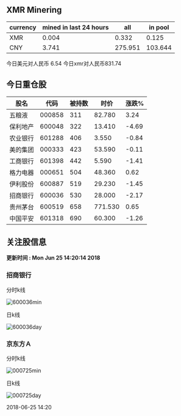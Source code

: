 ## XMR Minering

|currency|mined in last 24 hours|all|in pool|
|---|---|---|---|
|XMR|0.004|0.332|0.125|
|CNY|3.741|275.951|103.644|

今日美元对人民币 6.54	今日xmr对人民币831.74


## 今日重仓股 

|股名|代码|被持数|时价|涨跌%|
|---|---|---|---|---|
|五粮液|000858|311|82.780|3.24|
|保利地产|600048|322|13.410|-4.69|
|农业银行|601288|406|3.550|-0.84|
|美的集团|000333|423|53.590|-0.11|
|工商银行|601398|442|5.590|-1.41|
|格力电器|000651|504|48.360|0.62|
|伊利股份|600887|519|29.230|-1.45|
|招商银行|600036|530|28.000|-2.17|
|贵州茅台|600519|658|771.530|0.65|
|中国平安|601318|690|60.300|-1.26|

## 关注股信息
**更新时间 : Mon Jun 25 14:20:14 2018**
### 招商银行 
分时k线

![600036min](http://image.sinajs.cn/newchart/min/n/sh600036.gif)

日k线

![600036day](http://image.sinajs.cn/newchart/daily/n/sh600036.gif)

### 京东方Ａ 
分时k线

![000725min](http://image.sinajs.cn/newchart/min/n/sz000725.gif)

日k线

![000725day](http://image.sinajs.cn/newchart/daily/n/sz000725.gif)

2018-06-25 14:20